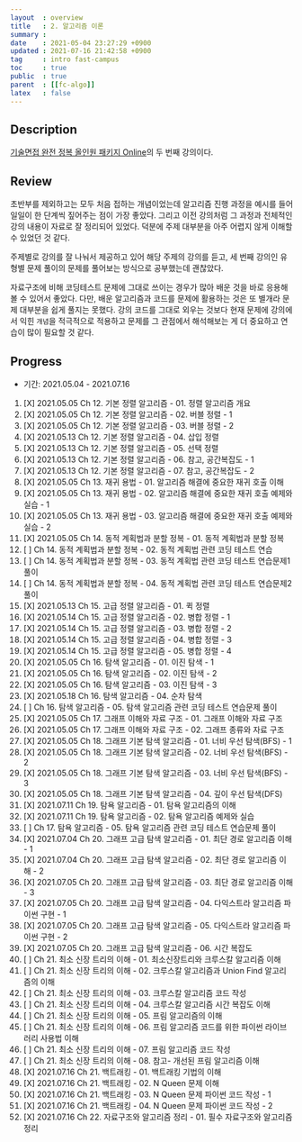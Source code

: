 ```yaml
---
layout  : overview
title   : 2. 알고리즘 이론
summary : 
date    : 2021-05-04 23:27:29 +0900
updated : 2021-07-16 21:42:58 +0900
tag     : intro fast-campus
toc     : true
public  : true
parent  : [[fc-algo]]
latex   : false
---
```


## Description

[기술면접 완전 정복 올인원 패키지 Online](https://fastcampus.co.kr/dev_online_algo)의 두 번째 강의이다.

## Review

초반부를 제외하고는 모두 처음 접하는 개념이었는데 알고리즘 진행 과정을 예시를 들어 일일이 한 단계씩 짚어주는 점이 가장 좋았다. 그리고 이전 강의처럼 그 과정과 전체적인 강의 내용이 자료로 잘 정리되어 있었다. 덕분에 주제 대부분을 아주 어렵지 않게 이해할 수 있었던 것 같다.

주제별로 강의를 잘 나눠서 제공하고 있어 해당 주제의 강의를 듣고, 세 번째 강의인 유형별 문제 풀이의 문제를 풀어보는 방식으로 공부했는데 괜찮았다.

자료구조에 비해 코딩테스트 문제에 그대로 쓰이는 경우가 많아 배운 것을 바로 응용해 볼 수 있어서 좋았다. 다만, 배운 알고리즘과 코드를 문제에 활용하는 것은 또 별개라 문제 대부분을 쉽게 풀지는 못했다. 강의 코드를 그대로 외우는 것보다 현재 문제에 강의에서 익힌 `개념`을 적극적으로 적용하고 문제를 그 관점에서 해석해보는 게 더 중요하고 연습이 많이 필요할 것 같다.

## Progress

* 기간: 2021.05.04 - 2021.07.16

1. [X] 2021.05.05 Ch 12. 기본 정렬 알고리즘 - 01. 정렬 알고리즘 개요
1. [X] 2021.05.05 Ch 12. 기본 정렬 알고리즘 - 02. 버블 정렬 - 1
1. [X] 2021.05.05 Ch 12. 기본 정렬 알고리즘 - 03. 버블 정렬 - 2
1. [X] 2021.05.13 Ch 12. 기본 정렬 알고리즘 - 04. 삽입 정렬
1. [X] 2021.05.13 Ch 12. 기본 정렬 알고리즘 - 05. 선택 정렬
1. [X] 2021.05.13 Ch 12. 기본 정렬 알고리즘 - 06. 참고, 공간복잡도 - 1
1. [X] 2021.05.13 Ch 12. 기본 정렬 알고리즘 - 07. 참고, 공간복잡도 - 2
1. [X] 2021.05.05 Ch 13. 재귀 용법 - 01. 알고리즘 해결에 중요한 재귀 호출 이해
1. [X] 2021.05.05 Ch 13. 재귀 용법 - 02. 알고리즘 해결에 중요한 재귀 호출 예제와 실습 - 1
1. [X] 2021.05.05 Ch 13. 재귀 용법 - 03. 알고리즘 해결에 중요한 재귀 호출 예제와 실습 - 2
1. [X] 2021.05.05 Ch 14. 동적 계획법과 분할 정복 - 01. 동적 계획법과 분할 정복
1. [ ] Ch 14. 동적 계획법과 분할 정복 - 02. 동적 계획법 관련 코딩 테스트 연습
1. [ ] Ch 14. 동적 계획법과 분할 정복 - 03. 동적 계획법 관련 코딩 테스트 연습문제1 풀이
1. [ ] Ch 14. 동적 계획법과 분할 정복 - 04. 동적 계획법 관련 코딩 테스트 연습문제2 풀이
1. [X] 2021.05.13 Ch 15. 고급 정렬 알고리즘 - 01. 퀵 정렬
1. [X] 2021.05.14 Ch 15. 고급 정렬 알고리즘 - 02. 병합 정렬 - 1
1. [X] 2021.05.14 Ch 15. 고급 정렬 알고리즘 - 03. 병합 정렬 - 2
1. [X] 2021.05.14 Ch 15. 고급 정렬 알고리즘 - 04. 병합 정렬 - 3
1. [X] 2021.05.14 Ch 15. 고급 정렬 알고리즘 - 05. 병합 정렬 - 4
1. [X] 2021.05.05 Ch 16. 탐색 알고리즘 - 01. 이진 탐색 - 1
1. [X] 2021.05.05 Ch 16. 탐색 알고리즘 - 02. 이진 탐색 - 2
1. [X] 2021.05.05 Ch 16. 탐색 알고리즘 - 03. 이진 탐색 - 3
1. [X] 2021.05.18 Ch 16. 탐색 알고리즘 - 04. 순차 탐색
1. [ ] Ch 16. 탐색 알고리즘 - 05. 탐색 알고리즘 관련 코딩 테스트 연습문제 풀이
1. [X] 2021.05.05 Ch 17. 그래프 이해와 자료 구조 - 01. 그래프 이해와 자료 구조
1. [X] 2021.05.05 Ch 17. 그래프 이해와 자료 구조 - 02. 그래프 종류와 자료 구조
1. [X] 2021.05.05 Ch 18. 그래프 기본 탐색 알고리즘 - 01. 너비 우선 탐색(BFS) - 1
1. [X] 2021.05.05 Ch 18. 그래프 기본 탐색 알고리즘 - 02. 너비 우선 탐색(BFS) - 2
1. [X] 2021.05.05 Ch 18. 그래프 기본 탐색 알고리즘 - 03. 너비 우선 탐색(BFS) - 3
1. [X] 2021.05.05 Ch 18. 그래프 기본 탐색 알고리즘 - 04. 깊이 우선 탐색(DFS)
1. [X] 2021.07.11 Ch 19. 탐욕 알고리즘 - 01. 탐욕 알고리즘의 이해
1. [X] 2021.07.11 Ch 19. 탐욕 알고리즘 - 02. 탐욕 알고리즘 예제와 실습
1. [ ] Ch 17. 탐욕 알고리즘 - 05. 탐욕 알고리즘 관련 코딩 테스트 연습문제 풀이
1. [X] 2021.07.04 Ch 20. 그래프 고급 탐색 알고리즘 - 01. 최단 경로 알고리즘 이해 - 1
1. [X] 2021.07.04 Ch 20. 그래프 고급 탐색 알고리즘 - 02. 최단 경로 알고리즘 이해 - 2
1. [X] 2021.07.05 Ch 20. 그래프 고급 탐색 알고리즘 - 03. 최단 경로 알고리즘 이해 - 3
1. [X] 2021.07.05 Ch 20. 그래프 고급 탐색 알고리즘 - 04. 다익스트라 알고리즘 파이썬 구현 - 1
1. [X] 2021.07.05 Ch 20. 그래프 고급 탐색 알고리즘 - 05. 다익스트라 알고리즘 파이썬 구현 - 2
1. [X] 2021.07.05 Ch 20. 그래프 고급 탐색 알고리즘 - 06. 시간 복잡도
1. [ ] Ch 21. 최소 신장 트리의 이해 - 01. 최소신장트리와 크루스칼 알고리즘 이해
1. [ ] Ch 21. 최소 신장 트리의 이해 - 02. 크루스칼 알고리즘과 Union Find 알고리즘의 이해
1. [ ] Ch 21. 최소 신장 트리의 이해 - 03. 크루스칼 알고리즘 코드 작성
1. [ ] Ch 21. 최소 신장 트리의 이해 - 04. 크루스칼 알고리즘 시간 복잡도 이해
1. [ ] Ch 21. 최소 신장 트리의 이해 - 05. 프림 알고리즘의 이해
1. [ ] Ch 21. 최소 신장 트리의 이해 - 06. 프림 알고리즘 코드를 위한 파이썬 라이브러리 사용법 이해
1. [ ] Ch 21. 최소 신장 트리의 이해 - 07. 프림 알고리즘 코드 작성
1. [ ] Ch 21. 최소 신장 트리의 이해 - 08. 참고- 개선된 프림 알고리즘 이해
1. [X] 2021.07.16 Ch 21. 백트래킹 - 01. 백트래킹 기법의 이해
1. [X] 2021.07.16 Ch 21. 백트래킹 - 02. N Queen 문제 이해
1. [X] 2021.07.16 Ch 21. 백트래킹 - 03. N Queen 문제 파이썬 코드 작성 - 1
1. [X] 2021.07.16 Ch 21. 백트래킹 - 04. N Queen 문제 파이썬 코드 작성 - 2
1. [X] 2021.07.16 Ch 22. 자료구조와 알고리즘 정리 - 01. 필수 자료구조와 알고리즘 정리
